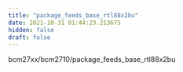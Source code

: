 ```yaml
---
title: "package_feeds_base_rtl88x2bu"
date: 2021-10-31 01:44:23.213675
hidden: false
draft: false
---
```


bcm27xx/bcm2710/package_feeds_base_rtl88x2bu

